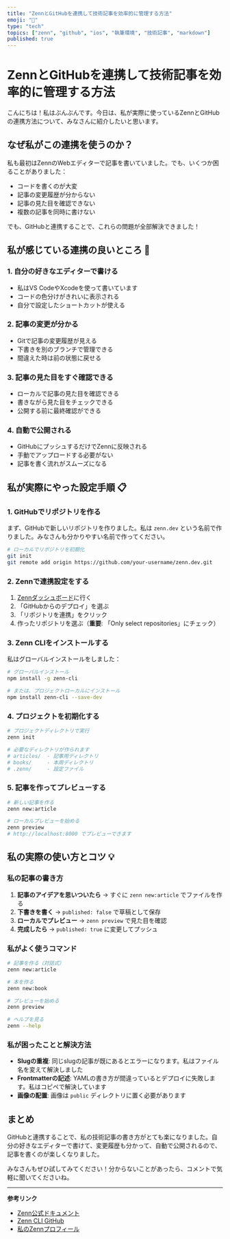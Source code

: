 ```yaml
---
title: "ZennとGitHubを連携して技術記事を効率的に管理する方法"
emoji: "📱"
type: "tech"
topics: ["zenn", "github", "ios", "執筆環境", "技術記事", "markdown"]
published: true
---
```


# ZennとGitHubを連携して技術記事を効率的に管理する方法

こんにちは！私はぶんぶんです。今日は、私が実際に使っているZennとGitHubの連携方法について、みなさんに紹介したいと思います。

## なぜ私がこの連携を使うのか？

私も最初はZennのWebエディターで記事を書いていました。でも、いくつか困ることがありました：

- コードを書くのが大変
- 記事の変更履歴が分からない
- 記事の見た目を確認できない
- 複数の記事を同時に書けない

でも、GitHubと連携することで、これらの問題が全部解決できました！

## 私が感じている連携の良いところ 🎯

### 1. 自分の好きなエディターで書ける
- 私はVS CodeやXcodeを使って書いています
- コードの色分けがきれいに表示される
- 自分で設定したショートカットが使える

### 2. 記事の変更が分かる
- Gitで記事の変更履歴が見える
- 下書きを別のブランチで管理できる
- 間違えた時は前の状態に戻せる

### 3. 記事の見た目をすぐ確認できる
- ローカルで記事の見た目を確認できる
- 書きながら見た目をチェックできる
- 公開する前に最終確認ができる

### 4. 自動で公開される
- GitHubにプッシュするだけでZennに反映される
- 手動でアップロードする必要がない
- 記事を書く流れがスムーズになる

## 私が実際にやった設定手順 📋

### 1. GitHubでリポジトリを作る

まず、GitHubで新しいリポジトリを作りました。私は `zenn.dev` という名前で作りました。みなさんも分かりやすい名前で作ってください。

```bash
# ローカルでリポジトリを初期化
git init
git remote add origin https://github.com/your-username/zenn.dev.git
```

### 2. Zennで連携設定をする

1. [Zennダッシュボード](https://zenn.dev/dashboard)に行く
2. 「GitHubからのデプロイ」を選ぶ
3. 「リポジトリを連携」をクリック
4. 作ったリポジトリを選ぶ（**重要**: 「Only select repositories」にチェック）

### 3. Zenn CLIをインストールする

私はグローバルインストールをしました：

```bash
# グローバルインストール
npm install -g zenn-cli

# または、プロジェクトローカルにインストール
npm install zenn-cli --save-dev
```

### 4. プロジェクトを初期化する

```bash
# プロジェクトディレクトリで実行
zenn init

# 必要なディレクトリが作られます
# articles/  - 記事用ディレクトリ
# books/     - 本用ディレクトリ
# .zenn/     - 設定ファイル
```

### 5. 記事を作ってプレビューする

```bash
# 新しい記事を作る
zenn new:article

# ローカルプレビューを始める
zenn preview
# http://localhost:8000 でプレビューできます
```

## 私の実際の使い方とコツ 💡

### 私の記事の書き方

1. **記事のアイデアを思いついたら** → すぐに `zenn new:article` でファイルを作る
2. **下書きを書く** → `published: false` で草稿として保存
3. **ローカルでプレビュー** → `zenn preview` で見た目を確認
4. **完成したら** → `published: true` に変更してプッシュ

### 私がよく使うコマンド

```bash
# 記事を作る（対話式）
zenn new:article

# 本を作る
zenn new:book

# プレビューを始める
zenn preview

# ヘルプを見る
zenn --help
```

### 私が困ったことと解決方法

- **Slugの重複**: 同じslugの記事が既にあるとエラーになります。私はファイル名を変えて解決しました
- **Frontmatterの記述**: YAMLの書き方が間違っているとデプロイに失敗します。私はコピペで解決しています
- **画像の配置**: 画像は `public` ディレクトリに置く必要があります

## まとめ

GitHubと連携することで、私の技術記事の書き方がとても楽になりました。自分の好きなエディターで書けて、変更履歴も分かって、自動で公開されるので、記事を書くのが楽しくなりました。

みなさんもぜひ試してみてください！分からないことがあったら、コメントで気軽に聞いてくださいね。

---

**参考リンク**
- [Zenn公式ドキュメント](https://zenn.dev/zenn)
- [Zenn CLI GitHub](https://github.com/zenn-dev/zenn-editor)
- [私のZennプロフィール](https://zenn.dev/webbleen)
